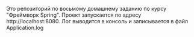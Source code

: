 Это репозиторий по восьмому домашнему заданию по курсу "Фреймворк Spring". Проект запускается по адресу http://localhost:8080. Лог выводится в консоль и записывается в файл Application.log
